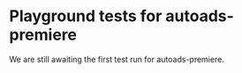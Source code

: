 # Playground tests for autoads-premiere
We are still awaiting the first test run for autoads-premiere.
